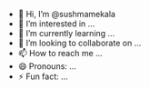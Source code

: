 - 👋 Hi, I’m @sushmamekala
- 👀 I’m interested in ...
- 🌱 I’m currently learning ...
- 💞️ I’m looking to collaborate on ...
- 📫 How to reach me ...
- 😄 Pronouns: ...
- ⚡ Fun fact: ...

<!---
sushmamekala/sushmamekala is a ✨ special ✨ repository because its `README.md` (this file) appears on your GitHub profile.
You can click the Preview link to take a look at your changes.
--->
